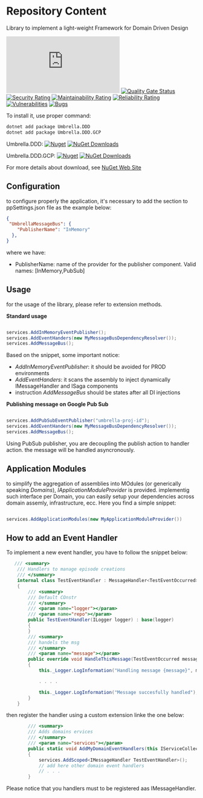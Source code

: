 # Repository Content
Library to implement a light-weight Framework for Domain Driven Design

[![Build Status](https://garaproject.visualstudio.com/UmbrellaFramework/_apis/build/status/Umbrella.DDD?branchName=main)](https://garaproject.visualstudio.com/UmbrellaFramework/_build/latest?definitionId=80&branchName=main)
[![Quality Gate Status](https://sonarcloud.io/api/project_badges/measure?project=Umbrella.DDD&metric=alert_status)](https://sonarcloud.io/summary/new_code?id=Umbrella.DDD)
[![Security Rating](https://sonarcloud.io/api/project_badges/measure?project=Umbrella.DDD&metric=security_rating)](https://sonarcloud.io/summary/new_code?id=Umbrella.DDD)
[![Maintainability Rating](https://sonarcloud.io/api/project_badges/measure?project=Umbrella.DDD&metric=sqale_rating)](https://sonarcloud.io/summary/new_code?id=Umbrella.DDD)
[![Reliability Rating](https://sonarcloud.io/api/project_badges/measure?project=Umbrella.DDD&metric=reliability_rating)](https://sonarcloud.io/summary/new_code?id=Umbrella.DDD)
[![Vulnerabilities](https://sonarcloud.io/api/project_badges/measure?project=Umbrella.DDD&metric=vulnerabilities)](https://sonarcloud.io/summary/new_code?id=Umbrella.DDD)
[![Bugs](https://sonarcloud.io/api/project_badges/measure?project=Umbrella.DDD&metric=bugs)](https://sonarcloud.io/summary/new_code?id=Umbrella.DDD)


To install it, use proper command:

```bat
dotnet add package Umbrella.DDD
dotnet add package Umbrella.DDD.GCP
```

Umbrella.DDD:
[![Nuget](https://img.shields.io/nuget/v/Umbrella.DDD.svg?style=plastic)](https://www.nuget.org/packages/Umbrella.DDD/)
[![NuGet Downloads](https://img.shields.io/nuget/dt/Umbrella.DDD.svg)](https://www.nuget.org/packages/Umbrella.DDD/)

Umbrella.DDD.GCP:
[![Nuget](https://img.shields.io/nuget/v/Umbrella.DDD.GCP.svg?style=plastic)](https://www.nuget.org/packages/Umbrella.DDD.GCP/)
[![NuGet Downloads](https://img.shields.io/nuget/dt/Umbrella.DDD.GCP.svg)](https://www.nuget.org/packages/Umbrella.DDD.GCP/)


For more details about download, see [NuGet Web Site](https://www.nuget.org/packages/Umbrella.DDD/)

## Configuration

to configure properly the application, it's necessary to add the section to ppSettings.json file as the example below:

```json
{
 "UmbrellaMessageBus": {
    "PublisherName": "InMemory"
  },
}
```

where we have:

- PublisherName: name of the provider for the publisher component. Valid names: [InMemory,PubSub]

## Usage

for the usage of the library, please refer to extension methods.

<b>Standard usage</b>

```c#

services.AddInMemoryEventPublisher();
services.AddEventHanders(new MyMessageBusDependencyResolver());
services.AddMessageBus();

```

Based on the snippet, some important notice:
- _AddInMemoryEventPublisher_: it should be avoided for PROD environments
- _AddEventHanders_: it scans the assembly to inject dynamically IMessageHandler and ISaga components
- instruction _AddMessageBus_ should be states after all DI injections

<b>Publishing message on Google Pub Sub</b>

```c#

services.AddPubSubEventPublisher("umbrella-proj-id");
services.AddEventHanders(new MyMessageBusDependencyResolver());
services.AddMessageBus();

```

Using PubSub publisher, you are decoupling the publish action to handler action.
the message will be handled asyncronously.

## Application Modules
to simplify the aggregation of assemblies into MOdules (or generically speaking _Domains_), _IApplicationModuleProvider_ is provided.
implementig such interface per Domain, you can easily setup your dependencies across domain assemly, infrastructure, ecc.
Here you find a simple snippet:

```c#

services.AddApplicationModules(new MyApplicationModuleProvider())

```

## How to add an Event Handler

To implement a new event handler, you have to follow the snippet below:

```c#
   /// <summary>
    /// Handlers to manage episode creations
    /// </summary>
    internal class TestEventHandler : MessageHandler<TestEventOccurred>
    {
        /// <summary>
        /// Default COnstr
        /// </summary>
        /// <param name="logger"></param>
        /// <param name="repo"></param>
        public TestEventHandler(ILogger logger) : base(logger)
        {
        }
        /// <summary>
        /// handels the msg
        /// </summary>
        /// <param name="message"></param>
        public override void HandleThisMessage(TestEventOccurred message)
        {
            this._Logger.LogInformation("Handling message {message}", message);

            . . . .

            this._Logger.LogInformation("Message succesfully handled");
        }
    }
```

then register the handler using a custom extension linke the one below:
```c#
        /// <summary>
        /// Adds domains ervices
        /// </summary>
        /// <param name="services"></param>
        public static void AddMyDomainEventHandlers(this IServiceCollection services)
        {
            services.AddScoped<IMessageHandler TestEventHandler>();
            // add here other domain event handlers
            // . . .
        }
```

Please notice that you handlers must to be registered aas IMessageHandler.
